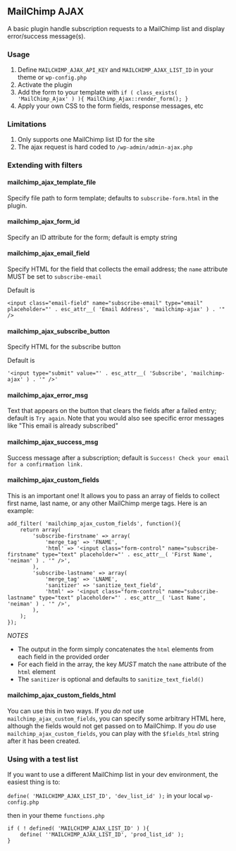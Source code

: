 ## MailChimp AJAX

A basic plugin handle subscription requests to a MailChimp list and display error/success message(s).

### Usage

1. Define `MAILCHIMP_AJAX_API_KEY` and `MAILCHIMP_AJAX_LIST_ID` in your theme or `wp-config.php`
1. Activate the plugin
1. Add the form to your template with `if ( class_exists( 'MailChimp_Ajax' ) ){ MailChimp_Ajax::render_form(); }`
1. Apply your own CSS to the form fields, response messages, etc

### Limitations

1. Only supports one MailChimp list ID for the site
1. The ajax request is hard coded to `/wp-admin/admin-ajax.php`

### Extending with filters

#### mailchimp_ajax_template_file

Specify file path to form template; defaults to `subscribe-form.html` in the plugin.

#### mailchimp_ajax_form_id

Specify an ID attribute for the form; default is empty string

#### mailchimp_ajax_email_field

Specify HTML for the field that collects the email address; the `name` attribute MUST be set to `subscribe-email`

Default is

````
<input class="email-field" name="subscribe-email" type="email" placeholder="' . esc_attr__( 'Email Address', 'mailchimp-ajax' ) . '" />
````

#### mailchimp_ajax_subscribe_button

Specify HTML for the subscribe button

Default is

````
'<input type="submit" value="' . esc_attr__( 'Subscribe', 'mailchimp-ajax' ) . '" />'
````

#### mailchimp_ajax_error_msg

Text that appears on the button that clears the fields after a failed entry; default is `Try again`. Note that you would also see specific error messages like "This email is already subscribed"

#### mailchimp_ajax_success_msg

Success message after a subscription; default is `Success! Check your email for a confirmation link.`

#### mailchimp_ajax_custom_fields

This is an important one! It allows you to pass an array of fields to collect first name, last name, or any other MailChimp merge tags. Here is an example:

````
add_filter( 'mailchimp_ajax_custom_fields', function(){
	return array(
		'subscribe-firstname' => array(
			'merge_tag' => 'FNAME',
			'html' => '<input class="form-control" name="subscribe-firstname" type="text" placeholder="' . esc_attr__( 'First Name', 'neiman' ) . '" />',
		),
		'subscribe-lastname' => array(
			'merge_tag' => 'LNAME',
			'sanitizer' => 'sanitize_text_field',
			'html' => '<input class="form-control" name="subscribe-lastname" type="text" placeholder="' . esc_attr__( 'Last Name', 'neiman' ) . '" />',
		),
	);
});
````
*NOTES*

* The output in the form simply concatenates the `html` elements from each field in the provided order
* For each field in the array, the key *MUST* match the `name` attribute of the `html` element
* The `sanitizer` is optional and defaults to `sanitize_text_field()`

#### mailchimp_ajax_custom_fields_html

You can use this in two ways. If you _do not_ use `mailchimp_ajax_custom_fields`, you can specify some arbitrary HTML here, although the fields would not get passed on to MailChimp. If you _do_ use `mailchimp_ajax_custom_fields`, you can play with the `$fields_html` string after it has been created.

### Using with a test list

If you want to use a different MailChimp list in your dev environment, the easiest thing is to:

`define( 'MAILCHIMP_AJAX_LIST_ID', 'dev_list_id' );` in your local `wp-config.php`

then in your theme `functions.php`

```
if ( ! defined( 'MAILCHIMP_AJAX_LIST_ID' ) ){
	define( ''MAILCHIMP_AJAX_LIST_ID', 'prod_list_id' );
}
```